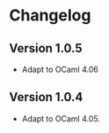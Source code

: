 Changelog
=========

Version 1.0.5
-------------

- Adapt to OCaml 4.06


Version 1.0.4
-------------

- Adapt to OCaml 4.05.
